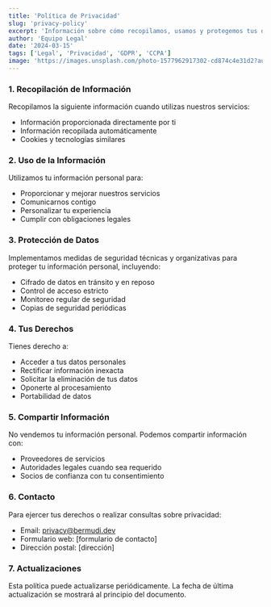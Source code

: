 ```yaml
---
title: 'Política de Privacidad'
slug: 'privacy-policy'
excerpt: 'Información sobre cómo recopilamos, usamos y protegemos tus datos personales.'
author: 'Equipo Legal'
date: '2024-03-15'
tags: ['Legal', 'Privacidad', 'GDPR', 'CCPA']
image: 'https://images.unsplash.com/photo-1577962917302-cd874c4e31d2?auto=format&fit=crop&q=80'
---
```


### 1. Recopilación de Información

Recopilamos la siguiente información cuando utilizas nuestros servicios:

- Información proporcionada directamente por ti
- Información recopilada automáticamente
- Cookies y tecnologías similares

### 2. Uso de la Información

Utilizamos tu información personal para:

- Proporcionar y mejorar nuestros servicios
- Comunicarnos contigo
- Personalizar tu experiencia
- Cumplir con obligaciones legales

### 3. Protección de Datos

Implementamos medidas de seguridad técnicas y organizativas para proteger tu información personal, incluyendo:

- Cifrado de datos en tránsito y en reposo
- Control de acceso estricto
- Monitoreo regular de seguridad
- Copias de seguridad periódicas

### 4. Tus Derechos

Tienes derecho a:

- Acceder a tus datos personales
- Rectificar información inexacta
- Solicitar la eliminación de tus datos
- Oponerte al procesamiento
- Portabilidad de datos

### 5. Compartir Información

No vendemos tu información personal. Podemos compartir información con:

- Proveedores de servicios
- Autoridades legales cuando sea requerido
- Socios de confianza con tu consentimiento

### 6. Contacto

Para ejercer tus derechos o realizar consultas sobre privacidad:

- Email: privacy@bermudi.dev
- Formulario web: [formulario de contacto]
- Dirección postal: [dirección]

### 7. Actualizaciones

Esta política puede actualizarse periódicamente. La fecha de última actualización se mostrará al principio del documento. 
